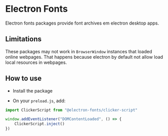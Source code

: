 # Electron Fonts

Electron fonts packages provide font archives em electron desktop apps.

## Limitations

These packages may not work in `BrowserWindow` instances that loaded online webpages. That happens because electron by default not allow load local resources in webpages.

## How to use

* Install the package

* On your `preload.js`, add:

```ts
import ClickerScript from "@electron-fonts/clicker-script"

window.addEventListener("DOMContentLoaded", () => {
    ClickerScript.inject()
})
```
